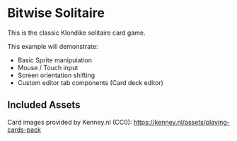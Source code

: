 
# Bitwise Solitaire

This is the classic Klondike solitaire card game.

This example will demonstrate:

* Basic Sprite manipulation
* Mouse / Touch input
* Screen orientation shifting
* Custom editor tab components (Card deck editor)

## Included Assets

Card images provided by Kenney.nl (CC0): https://kenney.nl/assets/playing-cards-pack

